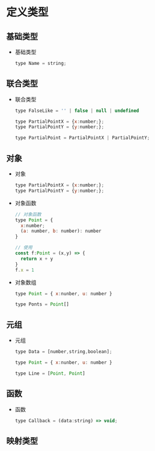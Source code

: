 # 定义类型

## 基础类型

- 基础类型

  ```js
  type Name = string;

  ```

## 联合类型

- 联合类型

  ```js
  type FalseLike = '' | false | null | undefined
  ```

  ```js
  type PartialPointX = {x:number;};
  type PartialPointY = {y:number;};

  type PartialPoint = PartialPointX | PartialPointY;
  ```

## 对象

- 对象

  ```js
  type PartialPointX = {x:number;};
  type PartialPointY = {y:number;};
  ```

- 对象函数

  ```js
  // 对象函数
  type Point = {
    x:number;
    (a: number, b: number): number
  }

  // 使用
  const f:Point = (x,y) => {
    return x + y
  }
  f.x = 1
  ```

- 对象数组

  ```js
  type Point = { x:nunber, u: number }

  type Ponts = Point[]
  ```

## 元组

- 元组

  ```js
  type Data = [number,string,boolean];
  ```

  ```js
  type Point = { x:nunber, u: number }

  type Line = [Point, Point]
  ```

## 函数

- 函数

  ```js
  type Callback = (data:string) => void;
  ```

## 映射类型
